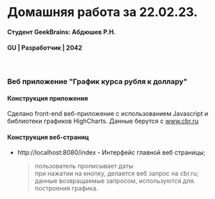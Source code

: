 # Домашняя работа за 22.02.23.
#### Студент GeekBrains: Абдюшев Р.Н.
#### GU | Разработчик | 2042
<br>

### Веб приложение "График курса рубля к доллару"

#### Конструкция приложения
Сделано front-end веб-приложение с использованием Javascript
и библиотеки графиков HighCharts.
Данные берутся с www.cbr.ru
<br>

#### Конструкция веб-страниц
* http://localhost:8080/index - Интерфейс главной веб страницы;
    > пользователь прописывает даты<br>
    > при нажатии на кнопку, делается веб запрос на cbr.ru;<br>
    > данные возвращаемые запросом, используются для.<br>
    > построения графика.<br>





